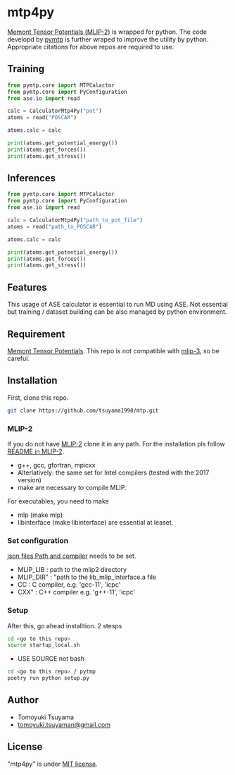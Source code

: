 # mtp4py

[Memont Tensor Potentials (MLIP-2)](https://gitlab.com/ashapeev/mlip-2.git)
is wrapped for python.
The code developd by [pymtp](https://github.com/hlyang1992/pymtp.git) is further wraped
to improve the utility by python.
Appropriate citations for above repos are required to use.

## Training

```python
from pymtp.core import MTPCalactor
from pymtp.core import PyConfiguration
from ase.io import read

calc = CalculatorMtp4Py("pot")
atoms = read("POSCAR")

atoms.calc = calc

print(atoms.get_potential_energy())
print(atoms.get_forces())
print(atoms.get_stress())
```

## Inferences

```python
from pymtp.core import MTPCalactor
from pymtp.core import PyConfiguration
from ase.io import read

calc = CalculatorMtp4Py("path_to_pot_file")
atoms = read("path_to_POSCAR")

atoms.calc = calc

print(atoms.get_potential_energy())
print(atoms.get_forces())
print(atoms.get_stress())
```

## Features

This usage of ASE calculator is essential to run MD using ASE.
Not essential but training / dataset building can be also managed by python environment.

## Requirement

[Memont Tensor Potentials](https://gitlab.com/ashapeev/mlip-2.git).
This repo is not compatible with [mlip-3](https://gitlab.com/ashapeev/mlip-3.git),
so be careful.

## Installation

First, clone this repo.

```bash
git clone https://github.com/tsuyama1990/mtp.git
```

### MLIP-2

If you do not have [MLIP-2](https://gitlab.com/ashapeev/mlip-2.git)
clone it in any path.
For the installation pls follow
[README in MLIP-2](https://gitlab.com/ashapeev/mlip-2.git).

* g++, gcc, gfortran, mpicxx
* Alterlatively: the same set for Intel compilers (tested with the 2017 version)
* make
are necessary to compile MLIP.

For executables, you need to make

* mlp (make mlp)
* libinterface (make libinterface)
are essential at leaset.

### Set configuration

[json files Path and compiler](libsetter.json) needs to be set.

* MLIP_LIB : path to the mlip2 directory
* MLIP_DIR" : "path to the lib_mlip_interface.a file
* CC : C compiler, e.g. 'gcc-11', 'icpc'
* CXX" : C++ compiler e.g. 'g++-11', 'icpc'

### Setup

After this, go ahead installtion.
2 stesps

```bash
cd <go to this repo>
source startup_local.sh
```

* USE SOURCE not bash

```bash
cd <go to this repo> / pytmp
poetry run python setup.py
```

## Author

* Tomoyuki Tsuyama
* <tomoyuki.tsuyaman@gmail.com>

## License

"mtp4py" is under [MIT license](https://en.wikipedia.org/wiki/MIT_License).
